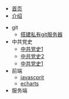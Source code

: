 <!-- 侧边导航栏 -->
* [首页](README)
* [介绍](/guide)
<!-- 加一个斜杠在是寻找文件夹，不加斜杠是寻找文件 -->

* git
    * [搭建私有git服务器](util/git/)
* 中共党史
    * [中共党史1](zgds/zgds1)
    * [中共党史2](zgds/zgds1)
    * [中共党史1](zgds/zgds1)
* 前端
    * [javascprit](ui/javascript/)  
    * [echarts](ui/echarts/)
* 服务端